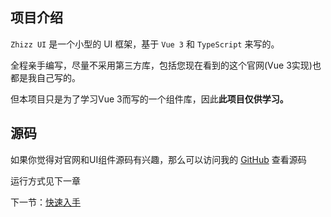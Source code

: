 ## 项目介绍
`Zhizz UI` 是一个小型的 UI 框架，基于 `Vue 3` 和 `TypeScript` 来写的。

全程亲手编写，尽量不采用第三方库，包括您现在看到的这个官网(Vue 3实现)也都是我自己写的。

但本项目只是为了学习Vue 3而写的一个组件库，因此**此项目仅供学习。**

## 源码
如果你觉得对官网和UI组件源码有兴趣，那么可以访问我的 [GitHub]() 查看源码

运行方式见下一章

下一节：[快速入手](#/doc/install)